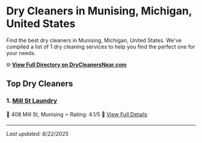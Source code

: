 # Dry Cleaners in Munising, Michigan, United States

Find the best dry cleaners in Munising, Michigan, United States. We've compiled a list of 1 dry cleaning services to help you find the perfect one for your needs.

🌐 **[View Full Directory on DryCleanersNear.com](https://drycleanersnear.com/city/US/Michigan/Munising)**

## Top Dry Cleaners

### 1. [Mill St Laundry](https://drycleanersnear.com/dryCleaner/68785926f9b6fab2e64ff358/mill-st-laundry)
📍 408 Mill St, Munising
⭐ Rating: 4.1/5
🔗 [View Full Details](https://drycleanersnear.com/dryCleaner/68785926f9b6fab2e64ff358/mill-st-laundry)


---

*Last updated: 8/22/2025*
